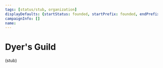 ```yaml
---
tags: [status/stub, organization]
displayDefaults: {startStatus: founded, startPrefix: founded, endPrefix: disbanded, endStatus: disbanded}
campaignInfo: []
name:
---
```


# Dyer's Guild

(stub)